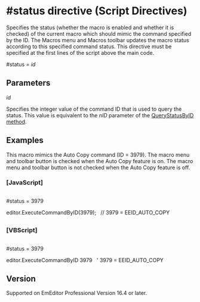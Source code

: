 # \#status directive (Script Directives)

Specifies the status (whether the macro is enabled and whether it is checked) of the current macro which should mimic the command specified by the ID. The Macros menu and Macros toolbar updates the macro status according to this specified command status. This directive must be specified at the first lines of the script above the main code.

#status = _id_

## Parameters

_id_

Specifies the integer value of the command ID that is used to query the status. This value is equivalent to the _nID_ parameter of the [QueryStatusByID method](../editor/editor_querystatusbyid).

## Examples

This macro mimics the Auto Copy command (ID = 3979). The macro menu and toolbar button is checked when the Auto Copy feature is on. The macro menu and toolbar button is not checked when the Auto Copy feature is off.

### \[JavaScript\]

```
```

#status = 3979

editor.ExecuteCommandByID(3979);   // 3979 = EEID\_AUTO\_COPY

## 

### \[VBScript\]

```
```

#status = 3979

editor.ExecuteCommandByID 3979   ' 3979 = EEID\_AUTO\_COPY

## Version

Supported on EmEditor Professional Version 16.4 or later.
